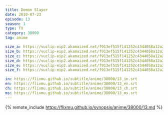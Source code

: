```yaml
---
title: Demon Slayer
date: 2010-07-23
episode: 13
season: 1
type: TV
category: 38000
tag: anime

size_a: https://vuclip-eip2.akamaized.net/f913ef515f141252c4344058a12a21b1/vp63207_V20200930080821/hlsc_e2931_2.m3u8
size_b: https://vuclip-eip2.akamaized.net/f913ef515f141252c4344058a12a21b1/vp63207_V20200930080821/hlsc_e2931_3.m3u8
size_c: https://vuclip-eip2.akamaized.net/f913ef515f141252c4344058a12a21b1/vp63207_V20200930080821/hlsc_e2931_4.m3u8
size_d: https://vuclip-eip2.akamaized.net/f913ef515f141252c4344058a12a21b1/vp63207_V20200930080821/hlsc_e2931_5.m3u8
size_e: https://vuclip-eip2.akamaized.net/f913ef515f141252c4344058a12a21b1/vp63207_V20200930080821/hlsc_e2931_6.m3u8
size_f: https://vuclip-eip2.akamaized.net/f913ef515f141252c4344058a12a21b1/vp63207_V20200930080821/hlsc_e2931_7.m3u8

in: https://flixmu.github.io/subtitle/anime/38000/13_in.srt
en: https://flixmu.github.io/subtitle/anime/38000/13_en.srt
ch: https://flixmu.github.io/subtitle/anime/38000/13_ch.srt
ms: https://flixmu.github.io/subtitle/anime/38000/13_ms.srt
---
```

{% remote_include https://flixmu.github.io/synopsis/anime/38000/13.md %}
